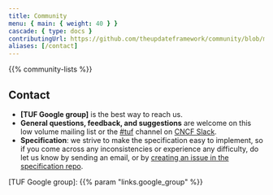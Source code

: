 ```yaml
---
title: Community
menu: { main: { weight: 40 } }
cascade: { type: docs }
contributingUrl: https://github.com/theupdateframework/community/blob/main/CONTRIBUTING.md
aliases: [/contact]
---
```


{{% community-lists %}}

## Contact

- **[TUF Google group]** is the best way to reach us.
- **General questions, feedback, and suggestions** are welcome on this low
  volume mailing list or the
  [#tuf](https://cloud-native.slack.com/archives/C8NMD3QJ3) channel on
  [CNCF Slack](https://slack.cncf.io/).
- **Specification**: we strive to make the specification easy to implement, so
  if you come across any inconsistencies or experience any difficulty, do let us
  know by sending an email, or by [creating an issue in the specification
  repo][issue].

[issue]: https://github.com/theupdateframework/specification/issues

[TUF Google group]: {{% param "links.google_group" %}}
